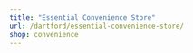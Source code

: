 ```yaml
---
title: "Essential Convenience Store"
url: /dartford/essential-convenience-store/
shop: convenience
---
```

